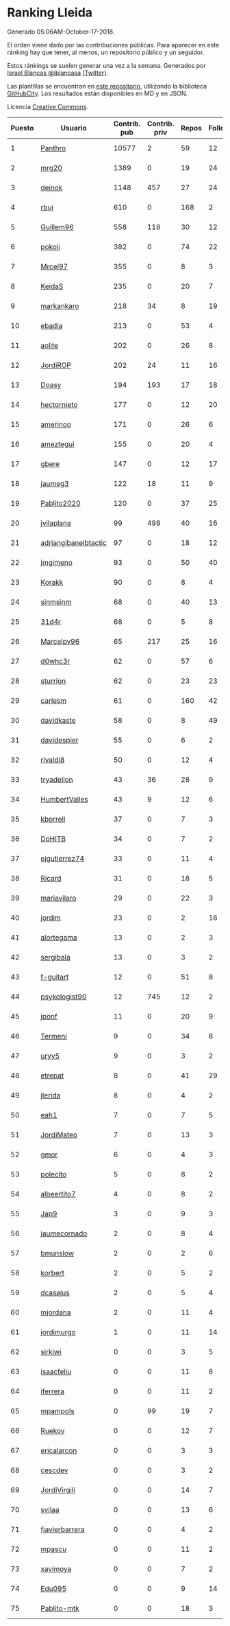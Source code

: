 # Ranking Lleida

Generado 05:06AM-October-17-2018.

El orden viene dado por las contribuciones públicas. Para aparecer en este ránking hay que tener, al menos, un repositorio público y un seguidor.

Estos ránkings se suelen generar una vez a la semana. Generados por [Israel Blancas @iblancasa](https://github.com/iblancasa/) [(Twitter)](https://twitter.com/iblancasa).

Las plantillas se encuentran en [este repositorio](https://github.com/iblancasa/GH-Spanish-Ranking), utilizando la biblioteca [GitHubCity](https://github.com/iblancasa/GitHubCity). Los resultados están disponibles en MD y en JSON.

Licencia [Creative Commons](https://creativecommons.org/licenses/by/4.0/).

| Puesto   |  Usuario  | Contrib. pub | Contrib. priv |Repos| Followers | Desde |  Avatar  |
|----------|-----------|--------------|---------------|-----|-----------|-------|----------|
|1|[Panthro](https://github.com/Panthro)|10577|2|59|12|2012-03-22|![Panthro]()|
|2|[mrg20](https://github.com/mrg20)|1389|0|19|24|2016-02-22|![mrg20]()|
|3|[deinok](https://github.com/deinok)|1148|457|27|24|2014-02-04|![deinok]()|
|4|[rbuj](https://github.com/rbuj)|610|0|168|2|2014-12-12|![rbuj]()|
|5|[Guillem96](https://github.com/Guillem96)|558|118|30|12|2016-08-27|![Guillem96]()|
|6|[pokoli](https://github.com/pokoli)|382|0|74|22|2011-10-30|![pokoli]()|
|7|[Mrcel97](https://github.com/Mrcel97)|355|0|8|3|2017-11-07|![Mrcel97]()|
|8|[KeidaS](https://github.com/KeidaS)|235|0|20|7|2016-04-27|![KeidaS]()|
|9|[markankaro](https://github.com/markankaro)|218|34|8|19|2017-05-24|![markankaro]()|
|10|[ebadia](https://github.com/ebadia)|213|0|53|4|2009-12-08|![ebadia]()|
|11|[aolite](https://github.com/aolite)|202|0|26|8|2013-06-03|![aolite]()|
|12|[JordiROP](https://github.com/JordiROP)|202|24|11|16|2016-02-08|![JordiROP]()|
|13|[Doasy](https://github.com/Doasy)|194|193|17|18|2016-01-29|![Doasy]()|
|14|[hectornieto](https://github.com/hectornieto)|177|0|12|20|2014-04-15|![hectornieto]()|
|15|[amerinoo](https://github.com/amerinoo)|171|0|26|6|2015-02-16|![amerinoo]()|
|16|[ameztegui](https://github.com/ameztegui)|155|0|20|4|2014-07-02|![ameztegui]()|
|17|[gbere](https://github.com/gbere)|147|0|12|17|2012-01-13|![gbere]()|
|18|[jaumeg3](https://github.com/jaumeg3)|122|18|11|9|2016-07-14|![jaumeg3]()|
|19|[Pablito2020](https://github.com/Pablito2020)|120|0|37|25|2016-04-24|![Pablito2020]()|
|20|[jvilaplana](https://github.com/jvilaplana)|99|498|40|16|2011-04-15|![jvilaplana]()|
|21|[adriangibanelbtactic](https://github.com/adriangibanelbtactic)|97|0|18|12|2012-01-15|![adriangibanelbtactic]()|
|22|[jmgimeno](https://github.com/jmgimeno)|93|0|50|40|2011-04-08|![jmgimeno]()|
|23|[Korakk](https://github.com/Korakk)|90|0|8|4|2017-11-20|![Korakk]()|
|24|[sinmsinm](https://github.com/sinmsinm)|68|0|40|13|2012-05-16|![sinmsinm]()|
|25|[31d4r](https://github.com/31d4r)|68|0|5|8|2017-08-12|![31d4r]()|
|26|[Marcelpv96](https://github.com/Marcelpv96)|65|217|25|16|2016-11-15|![Marcelpv96]()|
|27|[d0whc3r](https://github.com/d0whc3r)|62|0|57|6|2012-01-25|![d0whc3r]()|
|28|[sturrion](https://github.com/sturrion)|62|0|23|23|2013-08-23|![sturrion]()|
|29|[carlesm](https://github.com/carlesm)|61|0|160|42|2008-05-01|![carlesm]()|
|30|[davidkaste](https://github.com/davidkaste)|58|0|8|49|2011-11-16|![davidkaste]()|
|31|[davidespier](https://github.com/davidespier)|55|0|6|2|2018-05-11|![davidespier]()|
|32|[rivaldi8](https://github.com/rivaldi8)|50|0|12|4|2011-11-11|![rivaldi8]()|
|33|[tryadelion](https://github.com/tryadelion)|43|36|28|9|2013-03-05|![tryadelion]()|
|34|[HumbertValles](https://github.com/HumbertValles)|43|9|12|6|2017-02-13|![HumbertValles]()|
|35|[kborrell](https://github.com/kborrell)|37|0|7|3|2015-02-17|![kborrell]()|
|36|[DoHITB](https://github.com/DoHITB)|34|0|7|2|2016-01-19|![DoHITB]()|
|37|[ejgutierrez74](https://github.com/ejgutierrez74)|33|0|11|4|2015-03-14|![ejgutierrez74]()|
|38|[Ricard](https://github.com/Ricard)|31|0|18|5|2009-12-13|![Ricard]()|
|39|[mariavilaro](https://github.com/mariavilaro)|29|0|22|3|2015-01-13|![mariavilaro]()|
|40|[jordim](https://github.com/jordim)|23|0|2|16|2011-04-10|![jordim]()|
|41|[alortegama](https://github.com/alortegama)|13|0|2|3|2015-02-03|![alortegama]()|
|42|[sergibala](https://github.com/sergibala)|13|0|3|2|2018-02-13|![sergibala]()|
|43|[f-guitart](https://github.com/f-guitart)|12|0|51|8|2014-03-09|![f-guitart]()|
|44|[psykologist90](https://github.com/psykologist90)|12|745|12|2|2013-09-05|![psykologist90]()|
|45|[jponf](https://github.com/jponf)|11|0|20|9|2013-03-13|![jponf]()|
|46|[Termeni](https://github.com/Termeni)|9|0|34|8|2014-03-10|![Termeni]()|
|47|[uryy5](https://github.com/uryy5)|9|0|3|2|2014-10-07|![uryy5]()|
|48|[etrepat](https://github.com/etrepat)|8|0|41|29|2009-11-04|![etrepat]()|
|49|[jlerida](https://github.com/jlerida)|8|0|4|2|2015-05-12|![jlerida]()|
|50|[eah1](https://github.com/eah1)|7|0|7|5|2015-02-17|![eah1]()|
|51|[JordiMateo](https://github.com/JordiMateo)|7|0|13|3|2016-03-10|![JordiMateo]()|
|52|[gmor](https://github.com/gmor)|6|0|4|3|2015-01-09|![gmor]()|
|53|[polecito](https://github.com/polecito)|5|0|8|2|2013-07-30|![polecito]()|
|54|[albeertito7](https://github.com/albeertito7)|4|0|8|2|2017-02-13|![albeertito7]()|
|55|[Jap9](https://github.com/Jap9)|3|0|9|3|2016-02-09|![Jap9]()|
|56|[jaumecornado](https://github.com/jaumecornado)|2|0|8|4|2011-02-14|![jaumecornado]()|
|57|[bmunslow](https://github.com/bmunslow)|2|0|2|6|2010-06-03|![bmunslow]()|
|58|[korbert](https://github.com/korbert)|2|0|5|2|2013-03-08|![korbert]()|
|59|[dcasajus](https://github.com/dcasajus)|2|0|5|4|2014-03-25|![dcasajus]()|
|60|[mjordana](https://github.com/mjordana)|2|0|11|4|2014-11-19|![mjordana]()|
|61|[jordimurgo](https://github.com/jordimurgo)|1|0|11|14|2013-10-23|![jordimurgo]()|
|62|[sirkiwi](https://github.com/sirkiwi)|0|0|3|5|2011-07-01|![sirkiwi]()|
|63|[isaacfeliu](https://github.com/isaacfeliu)|0|0|11|8|2008-04-10|![isaacfeliu]()|
|64|[iferrera](https://github.com/iferrera)|0|0|11|2|2011-09-23|![iferrera]()|
|65|[mpampols](https://github.com/mpampols)|0|99|19|7|2010-11-12|![mpampols]()|
|66|[Ruekov](https://github.com/Ruekov)|0|0|12|7|2010-12-27|![Ruekov]()|
|67|[ericalarcon](https://github.com/ericalarcon)|0|0|3|3|2013-08-28|![ericalarcon]()|
|68|[cescdev](https://github.com/cescdev)|0|0|3|2|2013-09-20|![cescdev]()|
|69|[JordiVirgili](https://github.com/JordiVirgili)|0|0|14|7|2013-11-27|![JordiVirgili]()|
|70|[svilaa](https://github.com/svilaa)|0|0|13|6|2013-09-23|![svilaa]()|
|71|[fjavierbarrera](https://github.com/fjavierbarrera)|0|0|4|2|2014-12-16|![fjavierbarrera]()|
|72|[mpascu](https://github.com/mpascu)|0|0|11|2|2015-02-12|![mpascu]()|
|73|[xavimoya](https://github.com/xavimoya)|0|0|7|2|2014-11-25|![xavimoya]()|
|74|[Edu095](https://github.com/Edu095)|0|0|9|14|2015-04-07|![Edu095]()|
|75|[Pablito-mtk](https://github.com/Pablito-mtk)|0|0|18|3|2016-09-29|![Pablito-mtk]()|
